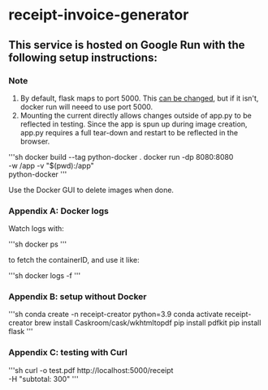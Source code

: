 # receipt-invoice-generator

## This service is hosted on Google Run with the following setup instructions:
### Note
1. By default, flask maps to port 5000. This [can be changed](https://stackoverflow.com/questions/60452377/docker-flask-app-not-working-port-issues), but if it isn't, docker run will neeed to use port 5000.
2. Mounting the current directly allows changes outside of app.py to be reflected in testing. Since the app is spun up during image creation, app.py requires a full tear-down and restart to be reflected in the browser.

'''sh
docker build --tag python-docker .
docker run -dp 8080:8080 \
    -w /app -v "$(pwd):/app" \
    python-docker
'''

Use the Docker GUI to delete images when done.


### Appendix A: Docker logs
Watch logs with:

'''sh
docker ps
'''

to fetch the containerID, and use it like:

'''sh
docker logs -f <containerID>
'''

### Appendix B: setup without Docker

'''sh
conda create -n receipt-creator python=3.9
conda activate receipt-creator
brew install Caskroom/cask/wkhtmltopdf
pip install pdfkit
pip install flask
'''

### Appendix C: testing with Curl

'''sh
curl -o test.pdf http://localhost:5000/receipt \
   -H "subtotal: 300"
'''
